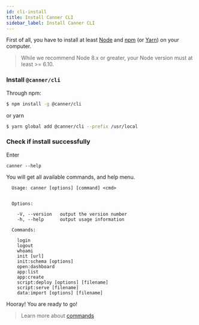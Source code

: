```yaml
---
id: cli-install
title: Install Canner CLI
sidebar_label: Install Canner CLI
---
```



First of all, you have to install at least [Node](https://nodejs.org/en/download/) and [npm](http://npmjs.com/) (or [Yarn](https://yarnpkg.com/)) on your computer.

> While we recommend Node 8.x or greater, your Node version must at least >= 6.10.

### Install `@canner/cli`

Through npm:

```sh
$ npm install -g @canner/cli
```

or yarn

```sh
$ yarn global add @canner/cli --prefix /usr/local
```

### Check if install successfully

Enter 

```
canner --help
```

You will get all available commands, and help menu.

```shell
  Usage: canner [options] [command] <cmd>


  Options:

    -V, --version   output the version number
    -h, --help      output usage information

  Commands:

    login
    logout
    whoami
    init [url]
    init:schema [options]
    open:dashboard
    app:list
    app:create
    script:deploy [options] [filename]
    script:serve [filename]
    data:import [options] [filename]
```

Hooray! You are ready to go!

> Learn more about [commands](cli-commands.md)